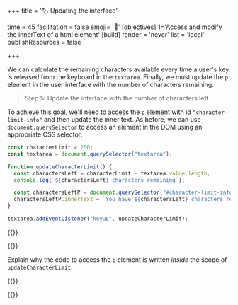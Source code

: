 +++
title = '🏷️ Updating the interface'

time = 45
facilitation = false
emoji= '🧩'
[objectives]
    1='Access and modify the innerText of a html element'
[build]
  render = 'never'
  list = 'local'
  publishResources = false

+++

We can calculate the remaining characters available every time a user's key is released from the keyboard in the `textarea`. Finally, we must update the `p` element in the user interface with the number of characters remaining.

> Step 5: Update the interface with the number of characters left

To achieve this goal, we'll need to access the `p` element with id `"character-limit-info"` and then update the inner text. As before, we can use `document.querySelector` to access an element in the DOM using an appropriate CSS selector:

```js {linenos=table,linenostart=1, hl_lines=["8-9"] }
const characterLimit = 200;
const textarea = document.querySelector("textarea");

function updateCharacterLimit() {
  const charactersLeft = characterLimit - textarea.value.length;
  console.log(`${charactersLeft} characters remaining`);

  const charactersLeftP = document.querySelector("#character-limit-info");
  charactersLeftP.innerText = `You have ${charactersLeft} characters remaining`;
}

textarea.addEventListener("keyup", updateCharacterLimit);
```

{{<tabs name="activity">}}

{{<tab name="🗣️ explain">}}

Explain why the code to access the `p` element is written _inside_ the scope of `updateCharacterLimit`.

{{</tab>}}

{{</tabs>}}
